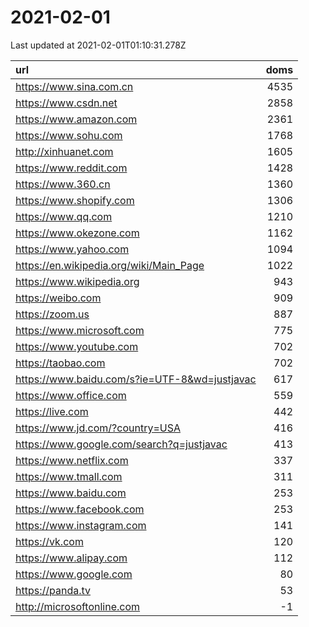 # 2021-02-01

<!-- BEGIN -->
Last updated at 2021-02-01T01:10:31.278Z

url | doms
:- | -:
https://www.sina.com.cn | 4535
https://www.csdn.net | 2858
https://www.amazon.com | 2361
https://www.sohu.com | 1768
http://xinhuanet.com | 1605
https://www.reddit.com | 1428
https://www.360.cn | 1360
https://www.shopify.com | 1306
https://www.qq.com | 1210
https://www.okezone.com | 1162
https://www.yahoo.com | 1094
https://en.wikipedia.org/wiki/Main_Page | 1022
https://www.wikipedia.org | 943
https://weibo.com | 909
https://zoom.us | 887
https://www.microsoft.com | 775
https://www.youtube.com | 702
https://taobao.com | 702
https://www.baidu.com/s?ie=UTF-8&wd=justjavac | 617
https://www.office.com | 559
https://live.com | 442
https://www.jd.com/?country=USA | 416
https://www.google.com/search?q=justjavac | 413
https://www.netflix.com | 337
https://www.tmall.com | 311
https://www.baidu.com | 253
https://www.facebook.com | 253
https://www.instagram.com | 141
https://vk.com | 120
https://www.alipay.com | 112
https://www.google.com | 80
https://panda.tv | 53
http://microsoftonline.com | -1
<!-- END -->
